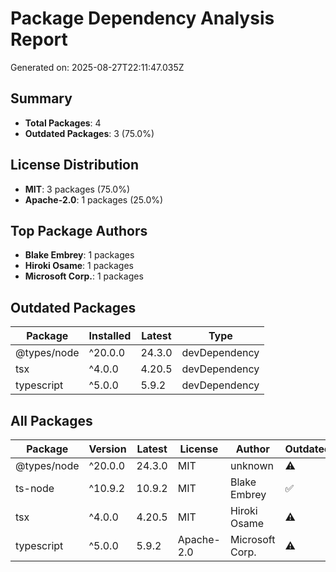 # Package Dependency Analysis Report

Generated on: 2025-08-27T22:11:47.035Z

## Summary

- **Total Packages**: 4
- **Outdated Packages**: 3 (75.0%)

## License Distribution

- **MIT**: 3 packages (75.0%)
- **Apache-2.0**: 1 packages (25.0%)

## Top Package Authors

- **Blake Embrey**: 1 packages
- **Hiroki Osame**: 1 packages
- **Microsoft Corp.**: 1 packages

## Outdated Packages

| Package | Installed | Latest | Type |
|---------|-----------|--------|----- |
| @types/node | ^20.0.0 | 24.3.0 | devDependency |
| tsx | ^4.0.0 | 4.20.5 | devDependency |
| typescript | ^5.0.0 | 5.9.2 | devDependency |

## All Packages

| Package | Version | Latest | License | Author | Outdated |
|---------|---------|--------|---------|---------|---------|
| @types/node | ^20.0.0 | 24.3.0 | MIT | unknown | ⚠️ |
| ts-node | ^10.9.2 | 10.9.2 | MIT | Blake Embrey | ✅ |
| tsx | ^4.0.0 | 4.20.5 | MIT | Hiroki Osame | ⚠️ |
| typescript | ^5.0.0 | 5.9.2 | Apache-2.0 | Microsoft Corp. | ⚠️ |
